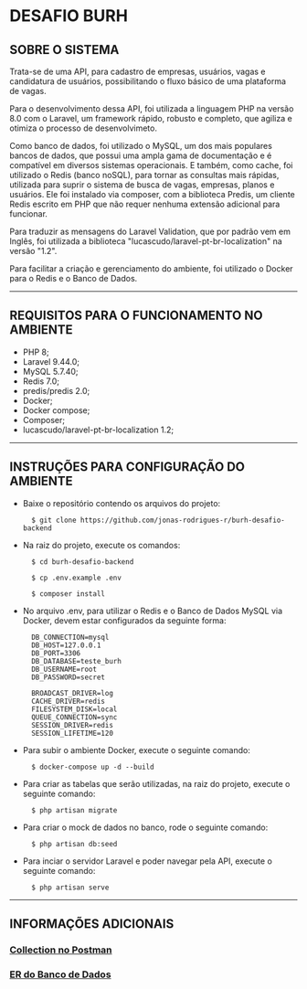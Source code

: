 # DESAFIO BURH 

## SOBRE O SISTEMA

Trata-se de uma API, para cadastro de empresas, usuários, vagas e candidatura de usuários, possibilitando o fluxo básico de uma plataforma de vagas.

Para o desenvolvimento dessa API, foi utilizada a linguagem PHP na versão 8.0 com o Laravel, um framework rápido, robusto e completo, que agiliza e otimiza o processo de desenvolvimeto. 

Como banco de dados, foi utilizado o MySQL, um dos mais populares bancos de dados, que possui uma ampla gama de documentação e é compatível em diversos sistemas operacionais. E também, como cache, foi utilizado o Redis (banco noSQL), para tornar as consultas mais rápidas, utilizada para suprir o sistema de busca de vagas, empresas, planos e usuários. Ele foi instalado via composer, com a biblioteca Predis, um cliente Redis escrito em PHP que não requer nenhuma extensão adicional para funcionar.

Para traduzir as mensagens do Laravel Validation, que por padrão vem em Inglês, foi utilizada a biblioteca "lucascudo/laravel-pt-br-localization" na versão "1.2".

Para facilitar a criação e gerenciamento do ambiente, foi utilizado o Docker para o Redis e o Banco de Dados.

<hr>

## REQUISITOS PARA O FUNCIONAMENTO NO AMBIENTE

* PHP 8;
* Laravel 9.44.0;
* MySQL 5.7.40;
* Redis 7.0;
* predis/predis 2.0;
* Docker;
* Docker compose;
* Composer;
* lucascudo/laravel-pt-br-localization 1.2;


<hr>

## INSTRUÇÕES PARA CONFIGURAÇÃO DO AMBIENTE

* Baixe o repositório contendo os arquivos do projeto:

        $ git clone https://github.com/jonas-rodrigues-r/burh-desafio-backend

* Na raiz do projeto, execute os comandos:

        $ cd burh-desafio-backend

        $ cp .env.example .env
    
        $ composer install

* No arquivo .env, para utilizar o Redis e o Banco de Dados MySQL via Docker, devem estar configurados da seguinte forma:

        DB_CONNECTION=mysql
        DB_HOST=127.0.0.1
        DB_PORT=3306
        DB_DATABASE=teste_burh
        DB_USERNAME=root
        DB_PASSWORD=secret

        BROADCAST_DRIVER=log
        CACHE_DRIVER=redis
        FILESYSTEM_DISK=local
        QUEUE_CONNECTION=sync
        SESSION_DRIVER=redis
        SESSION_LIFETIME=120

* Para subir o ambiente Docker, execute o seguinte comando:

        $ docker-compose up -d --build

* Para criar as tabelas que serão utilizadas, na raiz do projeto, execute o seguinte comando:

        $ php artisan migrate

* Para criar o mock de dados no banco, rode o seguinte comando:

        $ php artisan db:seed

* Para inciar o servidor Laravel e poder navegar pela API, execute o seguinte comando:

        $ php artisan serve


<hr>


## INFORMAÇÕES ADICIONAIS

### <a href="https://drive.google.com/file/d/1nS_TIw6-tCkwDDZ9_jhNGthhPwFO0clj/view?usp=sharing">Collection no Postman</a>

### <a href="https://drive.google.com/file/d/1mwtTHRmBIldOHoCJinSLrLiki2bgZZb2/view?usp=sharing">ER do Banco de Dados</a>


